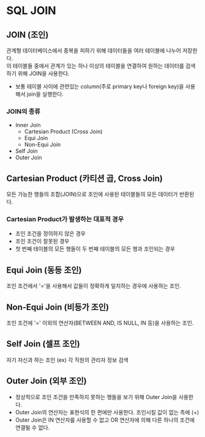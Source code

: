 # SQL JOIN

## JOIN (조인)

관계형 데이터베이스에서 중복을 피하기 위해 데이터들을 여러 테이블에 나누어 저장한다.<br>
이 테이블들 중에서 관계가 있는 하나 이상의 테이블을 연결하여 원하는 데이터를 검색하기 위해 JOIN을 사용한다.<br>
- 보통 테이블 사이에 관련있는 column(주로 primary key나 foreign key)을 사용해서 join을 실행한다.

### JOIN의 종류
- Inner Join
	- Cartesian Product (Cross Join)
	- Equi Join
	- Non-Equi Join
- Self Join
- Outer Join

## Cartesian Product (카티션 곱, Cross Join)

모든 가능한 행들의 조합(JOIN)으로 조인에 사용된 테이블들의 모든 데이터가 반환된다.

### Cartesian Product가 발생하는 대표적 경우
- 조인 조건을 정의하지 않은 경우
- 조인 조건이 잘못된 경우
- 첫 번째 테이블의 모든 행들이 두 번째 테이블의 모든 행과 조인되는 경우

## Equi Join (동등 조인)
조인 조건에서 '='을 사용해서 값들이 정확하게 일치하는 경우에 사용하는 조인.

## Non-Equi Join (비등가 조인)
조인 조건에 '=' 이외의 연산자(BETWEEN AND, IS NULL, IN 등)을 사용하는 조인.

## Self Join (셀프 조인)
자기 자신과 하는 조인 (ex) 각 직원의 관리자 정보 검색

## Outer Join (외부 조인)
- 정상적으로 조인 조건을 만족하지 못하는 행들을 보기 위해 Outer Join을 사용한다.
- Outer Join의 연산자는 표현식의 한 편에만 사용한다. 조인시킬 값이 없는 측에 (+)
- Outer Join은 IN 연산자를 사용할 수 없고 OR 연산자에 의해 다른 하나의 조건에 연결될 수 없다.
